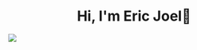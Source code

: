 <div align="center">
<h1 align="center">Hi, I'm Eric Joel👋</h1>
</div>
<img src="https://i.ibb.co/Hdv0ygs/Developer.png">
<!--
**EirikrJ13/EirikrJ13** is a ✨ _special_ ✨ repository because its `README.md` (this file) appears on your GitHub profile.

Here are some ideas to get you started:

- 🔭 I’m currently working on ...
- 🌱 I’m currently learning ...
- 👯 I’m looking to collaborate on ...
- 🤔 I’m looking for help with ...
- 💬 Ask me about ...
- 📫 How to reach me: ...
- 😄 Pronouns: ...
- ⚡ Fun fact: ...
-->
